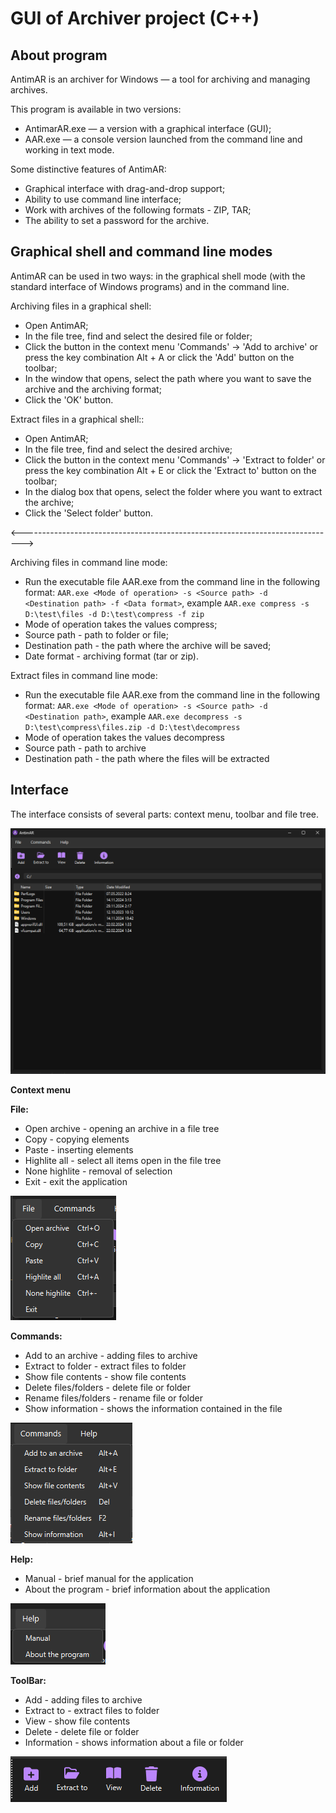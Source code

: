 # GUI of Archiver project (C++)

## **About program**

AntimAR is an archiver for Windows — a tool for archiving and managing archives.

This program is available in two versions:
* AntimarAR.exe — a version with a graphical interface (GUI);
* AAR.exe — a console version launched from the command line and working in text mode.

Some distinctive features of AntimAR:
* Graphical interface with drag-and-drop support;
* Ability to use command line interface;
* Work with archives of the following formats - ZIP, TAR;
* The ability to set a password for the archive.

## **Graphical shell and command line modes**

AntimAR can be used in two ways: in the graphical shell mode (with the standard interface of Windows programs) and in the command line.

Archiving files in a graphical shell:
* Open AntimAR;
* In the file tree, find and select the desired file or folder;
* Click the button in the context menu 'Commands' -> 'Add to archive' or press the key combination Alt + A or click the 'Add' button on the toolbar;
* In the window that opens, select the path where you want to save the archive and the archiving format;
* Click the 'OK' button.

Extract files in a graphical shell::
* Open AntimAR;
* In the file tree, find and select the desired archive;
* Click the button in the context menu 'Commands' -> 'Extract to folder' or press the key combination Alt + E or click the 'Extract to' button on the toolbar;
* In the dialog box that opens, select the folder where you want to extract the archive;
* Click the 'Select folder' button.

<------------------------------------------------------------------------------>

Archiving files in command line mode:
* Run the executable file AAR.exe from the command line in the following format: 
`AAR.exe <Mode of operation> -s <Source path> -d <Destination path> -f <Data format>`, example `AAR.exe compress -s D:\test\files -d D:\test\compress -f zip`
* Mode of operation takes the values ​​compress;
* Source path - path to folder or file;
* Destination path - the path where the archive will be saved;
* Date format - archiving format (tar or zip).

Extract files in command line mode:
* Run the executable file AAR.exe from the command line in the following format: `AAR.exe <Mode of operation> -s <Source path> -d <Destination path>`, example `AAR.exe decompress -s D:\test\compress\files.zip -d D:\test\decompress`
* Mode of operation takes the values de​​compress
* Source path - path to archive
* Destination path - the path where the files will be extracted

## **Interface**
The interface consists of several parts: context menu, toolbar and file tree.

![Appearance](./images/appearance.png)

**Context menu**

**File:**
* Open archive - opening an archive in a file tree
* Copy - copying elements
* Paste - inserting elements
* Highlite all - select all items open in the file tree
* None highlite - removal of selection
* Exit - exit the application

![File](./images/file.png)

**Commands:**
* Add to an archive - adding files to archive
* Extract to folder - extract files to folder
* Show file contents - show file contents
* Delete files/folders - delete file or folder
* Rename files/folders - rename file or folder
* Show information - shows the information contained in the file

![Commands](./images/commands.png)

**Help:**
* Manual - brief manual for the application
* About the program - brief information about the application

![Help](./images/help.png)

**ToolBar:**
* Add - adding files to archive
* Extract to - extract files to folder
* View - show file contents
* Delete - delete file or folder
* Information - shows information about a file or folder

![ToolBar](./images/toolbar.png)